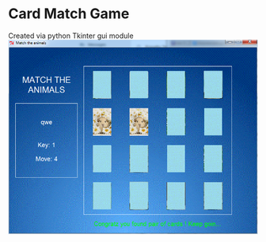 # Card Match Game
Created via python Tkinter gui module
![alt text](https://github.com/eXetrum/MatchAnimals/blob/main/Screenshot.png?raw=true)
